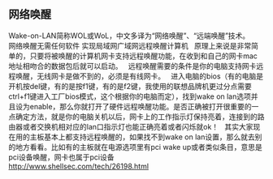 ## 网络唤醒

Wake-on-LAN简称WOL或WoL，中文多译为“网络唤醒”、“远端唤醒”技术。
 
 
 
网络唤醒无需任何软件 实现局域网广域网远程唤醒计算机
 
原理上来说是非常简单的，只要将被唤醒的计算机网卡支持远程唤醒功能，在收到和自己的网卡mac地址相吻合的数据包后就可以启动。
 
远程唤醒需要的条件是你的电脑支持网卡远程唤醒，无线网卡是做不到的，必须是有线网卡。
 
进入电脑的bios（有的电脑是开机按del键，有的是按f1键，有的是f2键，我使用的联想品牌机更过分点需要ctrl+f1键进入工厂bios模式，这个根据你的电脑而定），找到wake on lan选项并且设为enable，那么你就打开了硬件远程唤醒功能。是否正确被打开很重要的一点确定方法，就是你的电脑关机以后，网卡上的工作指示灯保持亮着，连接到的路由器或者交换机相对应的lan口指示灯也能正确亮着或者闪烁就ok！
 
其实大家现在用的主板基本上都支持远程唤醒的，如果找不到wake on lan设置，那么就去别的地方看看。比如有的主板就在电源选项里有pci wake up或者类似条目，意思是pci设备唤醒，网卡也属于pci设备 
 
 
http://www.shellsec.com/tech/26198.html
















